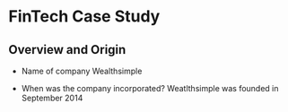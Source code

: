 # FinTech Case Study

## Overview and Origin
 
* Name of company
Wealthsimple
 
* When was the company incorporated?
Weatlthsimple was founded in September 2014 
